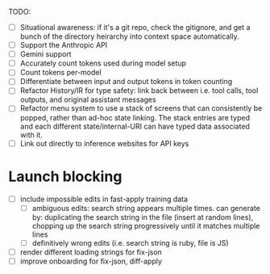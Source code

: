 TODO:

- [ ] Situational awareness: if it's a git repo, check the gitignore, and get a
  bunch of the directory heirarchy into context space automatically.
- [ ] Support the Anthropic API
- [ ] Gemini support
- [ ] Accurately count tokens used during model setup
- [ ] Count tokens per-model
- [ ] Differentiate between input and output tokens in token counting
- [ ] Refactor History/IR for type safety: link back between i.e. tool calls,
  tool outputs, and original assistant messages
- [ ] Refactor menu system to use a stack of screens that can consistently be
  popped, rather than ad-hoc state linking. The stack entries are typed and
  each different state/internal-URI can have typed data associated with it.
- [ ] Link out directly to inference websites for API keys

# Launch blocking

- [ ] include impossible edits in fast-apply training data
  - [ ] ambiguous edits: search string appears multiple times. can generate by:
    duplicating the search string in the file (insert at random lines),
    chopping up the search string progressively until it matches multiple lines
  - [ ] definitively wrong edits (i.e. search string is ruby, file is JS)
- [ ] render different loading strings for fix-json
- [ ] improve onboarding for fix-json, diff-apply
